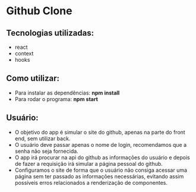 # Github Clone

## Tecnologias utilizadas:

<ul>
  <li>react</li>
  <li>context</li>
  <li>hooks</li>
</ul>

## Como utilizar:

<ul>
  <li>Para instalar as dependências: <b>npm install</b></li>
  <li>Para rodar o programa: <b>npm start</b></li>
</ul>

## Usuário:

<ul>
  <li>O objetivo do app é simular o site do github, apenas na parte do front end, sem utilizar back.</li>

  <li>O usuário deve passar apenas o nome de login, recomendamos que a senha não seja fornecida.</li>

  <li>O app irá procurar na api do github as informações do usuário e depois de fazer a requisição irá simular a página pessoal do github.</li>

  <li>Configuramos o site de forma que o usuário não consiga acessar uma página sem ter passado as informações necessárias, evitando assim possíveis erros relacionados a renderização de componentes.</li>
</ul>
